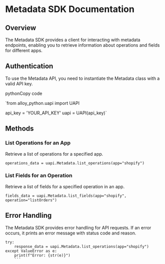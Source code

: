
# Metadata SDK Documentation

## Overview

The Metadata SDK provides a client for interacting with metadata endpoints, enabling you to retrieve information about operations and fields for different apps.

## Authentication

To use the Metadata API, you need to instantiate the Metadata class with a valid API key.

pythonCopy code

`from alloy_python.uapi import UAPI

api_key = 'YOUR_API_KEY'
uapi = UAPI(api_key)` 

## Methods

### List Operations for an App

Retrieve a list of operations for a specified app.

`operations_data = uapi.Metadata.list_operations(app="shopify")` 

### List Fields for an Operation

Retrieve a list of fields for a specified operation in an app.

`fields_data = uapi.Metadata.list_fields(app="shopify", operation="listOrders")` 

## Error Handling

The Metadata SDK provides error handling for API requests. If an error occurs, it prints an error message with status code and reason.

```
try:
    response_data = uapi.Metadata.list_operations(app="shopify")
except ValueError as e:
    print(f"Error: {str(e)}")
    ```
